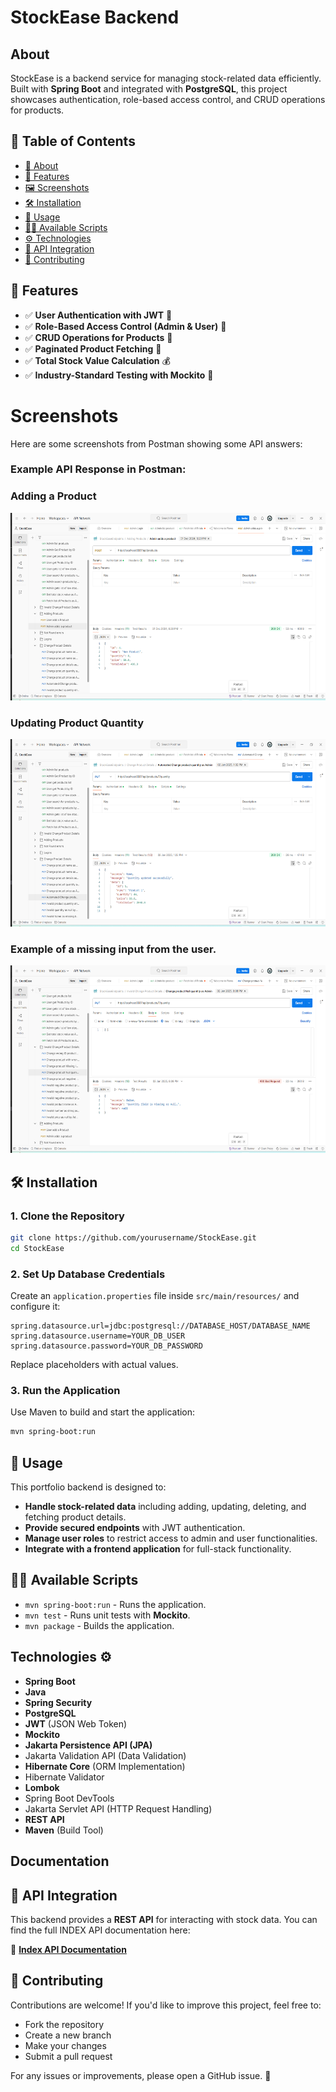 # StockEase Backend

## About
StockEase is a backend service for managing stock-related data efficiently. Built with **Spring Boot** and integrated with **PostgreSQL**, this project showcases authentication, role-based access control, and CRUD operations for products. 

## 📖 Table of Contents
- [📌 About](#-about)
- [🚀 Features](#-features)
- [🖼️ Screenshots](#-screenshots)
- [🛠️ Installation](#-installation)
- [📌 Usage](#-usage)
- [🧑‍💻 Available Scripts](#-available-scripts)
- [⚙️ Technologies](#-technologies)
- [🔗 API Integration](#-api-integration)
- [🤝 Contributing](#-contributing)

## 🚀 Features
- ✅ **User Authentication with JWT** 🔑
- ✅ **Role-Based Access Control (Admin & User)** 👥
- ✅ **CRUD Operations for Products** 📝
- ✅ **Paginated Product Fetching** 📑
- ✅ **Total Stock Value Calculation** 💰
- ✅ **Industry-Standard Testing with Mockito** 🧪

# Screenshots
Here are some screenshots from Postman showing some API answers:

### Example API Response in Postman:

### Adding a Product
<img src="./src/assets/imgs/project-image.png" alt="Adding Product" width="600" height="300"/>

### Updating Product Quantity

<img src="./src/assets/imgs/updateQuantity.png" alt="Update Quantity" width="600" height="300"/>

### Example of a missing input from the user.

<img src="./src/assets/imgs/Missingquantity.png" alt="Missing quantity" width="600" height="300"/>

## 🛠️ Installation
### **1. Clone the Repository**
```bash
git clone https://github.com/yourusername/StockEase.git
cd StockEase
```

### **2. Set Up Database Credentials**
Create an `application.properties` file inside `src/main/resources/` and configure it:
```properties
spring.datasource.url=jdbc:postgresql://DATABASE_HOST/DATABASE_NAME
spring.datasource.username=YOUR_DB_USER
spring.datasource.password=YOUR_DB_PASSWORD
```
Replace placeholders with actual values.

### **3. Run the Application**
Use Maven to build and start the application:
```bash
mvn spring-boot:run
```

## 📌 Usage
This portfolio backend is designed to:
- **Handle stock-related data** including adding, updating, deleting, and fetching product details.
- **Provide secured endpoints** with JWT authentication.
- **Manage user roles** to restrict access to admin and user functionalities.
- **Integrate with a frontend application** for full-stack functionality.

## 🧑‍💻 Available Scripts
- `mvn spring-boot:run` - Runs the application.
- `mvn test` - Runs unit tests with **Mockito**.
- `mvn package` - Builds the application.

##  Technologies ⚙️
- **Spring Boot**
- **Java**
- **Spring Security** 
- **PostgreSQL** 
- **JWT** (JSON Web Token) 
- **Mockito** 
- **Jakarta Persistence API (JPA)** 
- Jakarta Validation API (Data Validation)
- **Hibernate Core** (ORM Implementation)
- Hibernate Validator 
- **Lombok** 
- Spring Boot DevTools 
- Jakarta Servlet API (HTTP Request Handling)
- **REST API** 
- **Maven** (Build Tool)

## Documentation

## 🔗 API Integration
This backend provides a **REST API** for interacting with stock data. You can find the full INDEX API documentation here:

📌 **[Index API Documentation](src/main/docs/api.md)**

## 🤝 Contributing
Contributions are welcome! If you'd like to improve this project, feel free to:
- Fork the repository
- Create a new branch
- Make your changes
- Submit a pull request

For any issues or improvements, please open a GitHub issue. 🚀



